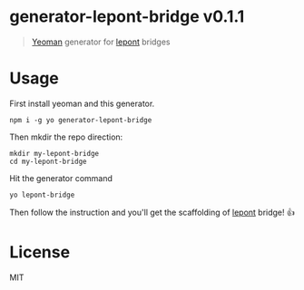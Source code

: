 # generator-lepont-bridge v0.1.1

> [Yeoman](https://yeoman.io/) generator for [lepont][] bridges

# Usage

First install yeoman and this generator.

```
npm i -g yo generator-lepont-bridge
```

Then mkdir the repo direction:

```
mkdir my-lepont-bridge
cd my-lepont-bridge
```

Hit the generator command
```
yo lepont-bridge
```

Then follow the instruction and you'll get the scaffolding of [lepont][] bridge! 👍

# License

MIT

[lepont]: https://github.com/kt3k/lepont
